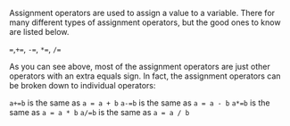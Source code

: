 Assignment operators are used to assign a value to a variable. There for many different types of assignment operators, but the good ones to know are listed below.

`=`,`+=`, `-=`, `*=`, `/=`

As you can see above, most of the assignment operators are just other operators with an extra equals sign. In fact, the assignment operators can be broken down to individual operators:

`a+=b` is the same as `a = a + b`
`a-=b` is the same as `a = a - b`
`a*=b` is the same as `a = a * b`
`a/=b` is the same as `a = a / b`